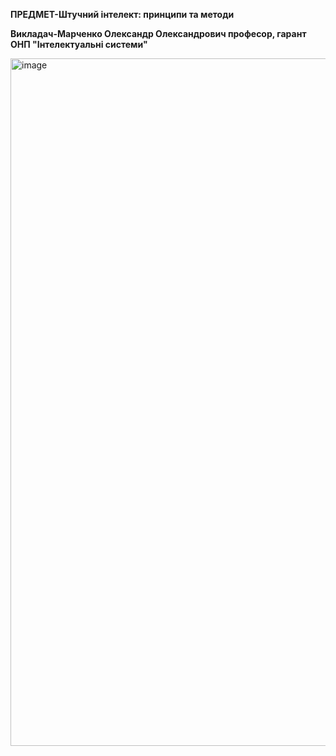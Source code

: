 **ПРЕДМЕТ-Штучний інтелект: принципи та методи**


**Викладач-Марченко Олександр Олександрович професор, гарант ОНП "Інтелектуальні системи"**


<img width="1851" height="1100" alt="image" src="https://github.com/user-attachments/assets/97c7b46e-2f7a-4535-aff6-5568c00f3a84" />
